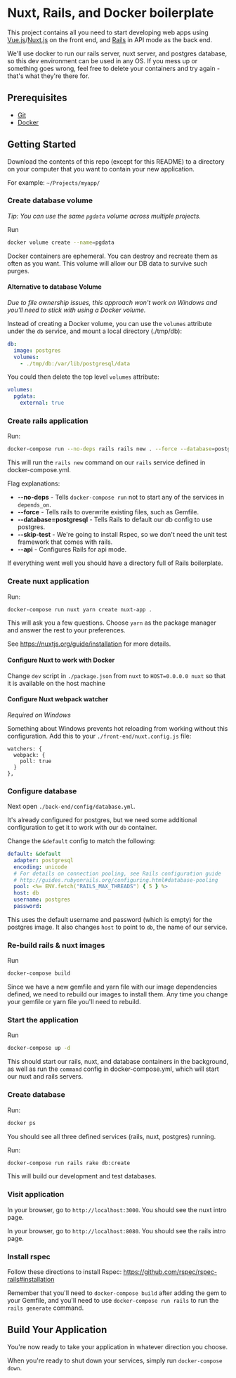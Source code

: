 # Nuxt, Rails, and Docker boilerplate

This project contains all you need to start developing web apps using
[Vue.js](https://vuejs.org/)/[Nuxt.js](https://nuxtjs.org/) on the front end, and [Rails](https://rubyonrails.org/) in API mode as the back end.

We'll use docker to run our rails server, nuxt server, and postgres database,
so this dev environment can be used in any OS. If you mess up or something goes
wrong, feel free to delete your containers and try again - that's what they're
there for.

## Prerequisites

* [Git](https://git-scm.com/downloads)
* [Docker](https://www.docker.com/products/docker-desktop)

## Getting Started


Download the contents of this repo (except for this README) to a directory on
your computer that you want to contain your new application.

For example: `~/Projects/myapp/`

### Create database volume

*Tip: You can use the same `pgdata` volume across multiple projects.*

Run

```bash
docker volume create --name=pgdata
```

Docker containers are ephemeral. You can destroy and recreate them as often as you
want. This volume will allow our DB data to survive such purges.

#### Alternative to database Volume
*Due to file ownership issues, this approach won't work on Windows and
you'll need to stick with using a Docker volume.*

Instead of creating a Docker volume, you can
use the `volumes` attribute under the `db` service, and mount a local
directory (./tmp/db):

```yaml
db:
  image: postgres
  volumes:
    - ./tmp/db:/var/lib/postgresql/data
```

You could then delete the top level `volumes` attribute:

```yaml
volumes:
  pgdata:
    external: true
```

### Create rails application

Run:
```bash
docker-compose run --no-deps rails rails new . --force --database=postgresql --skip-test --api
```

This will run the `rails new` command on our `rails` service defined in docker-compose.yml.

Flag explanations:
* **--no-deps** - Tells `docker-compose run` not to start any of the services in `depends_on`.
* **--force** - Tells rails to overwrite existing files, such as Gemfile.
* **--database=postgresql** - Tells Rails to default our db config to use postgres.
* **--skip-test** - We're going to install Rspec, so we don't need the unit test framework that comes with rails.
* **--api** - Configures Rails for api mode.

If everything went well you should have a directory full of Rails boilerplate.

### Create nuxt application

Run:
```bash
docker-compose run nuxt yarn create nuxt-app .
```

This will ask you a few questions. Choose `yarn` as the package manager and answer the rest to your preferences.

See https://nuxtjs.org/guide/installation for more details.

#### Configure Nuxt to work with Docker

Change `dev` script in `./package.json` from `nuxt` to `HOST=0.0.0.0 nuxt` so that it is
available on the host machine

#### Configure Nuxt webpack watcher

*Required on Windows*

Something about Windows prevents hot reloading from working without this configuration. Add this to your `./front-end/nuxt.config.js` file:

```
watchers: {
  webpack: {
    poll: true
  }
},
```

### Configure database

Next open `./back-end/config/database.yml`.

It's already configured for postgres, but we need some additional configuration to get it to work with our `db`
container.

Change the `&default` config to match the following:
```yaml
default: &default
  adapter: postgresql
  encoding: unicode
  # For details on connection pooling, see Rails configuration guide
  # http://guides.rubyonrails.org/configuring.html#database-pooling
  pool: <%= ENV.fetch("RAILS_MAX_THREADS") { 5 } %>
  host: db
  username: postgres
  password:
```

This uses the default username and password (which is empty) for the postgres image. It also changes `host` to point
to `db`, the name of our service.

### Re-build rails & nuxt images

Run
```bash
docker-compose build
```

Since we have a new gemfile and yarn file with our image dependencies
defined, we need to rebuild our images to install them. Any time you change
your gemfile or yarn file you'll need to rebuild.

### Start the application

Run
```bash
docker-compose up -d
```

This should start our rails, nuxt, and database containers in the background, as well as run the
`command` config in docker-compose.yml, which will start our nuxt and rails
servers.

### Create database

Run:

```bash
docker ps
```

You should see all three defined services (rails, nuxt, postgres) running.

Run:

```bash
docker-compose run rails rake db:create
```

This will build our development and test databases.

### Visit application

In your browser, go to `http://localhost:3000`. You should see the nuxt
intro page.

In your browser, go to `http://localhost:8080`. You should see the rails
intro page.

### Install rspec

Follow these directions to install Rspec: https://github.com/rspec/rspec-rails#installation

Remember that you'll need to `docker-compose build` after adding the gem to your Gemfile, and you'll need to use
`docker-compose run rails` to run the `rails generate` command.

## Build Your Application

You're now ready to take your application in whatever direction you choose.

When you're ready to shut down your services, simply run `docker-compose down`.
